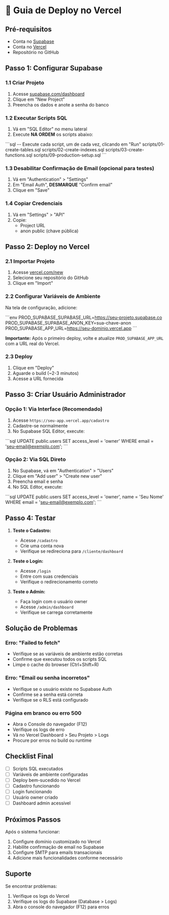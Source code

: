 # 🚀 Guia de Deploy no Vercel

## Pré-requisitos
- Conta no [Supabase](https://supabase.com)
- Conta no [Vercel](https://vercel.com)
- Repositório no GitHub

## Passo 1: Configurar Supabase

### 1.1 Criar Projeto
1. Acesse [supabase.com/dashboard](https://supabase.com/dashboard)
2. Clique em "New Project"
3. Preencha os dados e anote a senha do banco

### 1.2 Executar Scripts SQL
1. Vá em "SQL Editor" no menu lateral
2. Execute **NA ORDEM** os scripts abaixo:

\`\`\`sql
-- Execute cada script, um de cada vez, clicando em "Run"
scripts/01-create-tables.sql
scripts/02-create-indexes.sql
scripts/03-create-functions.sql
scripts/09-production-setup.sql
\`\`\`

### 1.3 Desabilitar Confirmação de Email (opcional para testes)
1. Vá em "Authentication" > "Settings"
2. Em "Email Auth", **DESMARQUE** "Confirm email"
3. Clique em "Save"

### 1.4 Copiar Credenciais
1. Vá em "Settings" > "API"
2. Copie:
   - Project URL
   - anon public (chave pública)

## Passo 2: Deploy no Vercel

### 2.1 Importar Projeto
1. Acesse [vercel.com/new](https://vercel.com/new)
2. Selecione seu repositório do GitHub
3. Clique em "Import"

### 2.2 Configurar Variáveis de Ambiente
Na tela de configuração, adicione:

\`\`\`env
PROD_SUPABASE_SUPABASE_URL=https://seu-projeto.supabase.co
PROD_SUPABASE_SUPABASE_ANON_KEY=sua-chave-anon
PROD_SUPABASE_APP_URL=https://seu-dominio.vercel.app
\`\`\`

**Importante:** Após o primeiro deploy, volte e atualize `PROD_SUPABASE_APP_URL` com a URL real do Vercel.

### 2.3 Deploy
1. Clique em "Deploy"
2. Aguarde o build (~2-3 minutos)
3. Acesse a URL fornecida

## Passo 3: Criar Usuário Administrador

### Opção 1: Via Interface (Recomendado)
1. Acesse `https://seu-app.vercel.app/cadastro`
2. Cadastre-se normalmente
3. No Supabase SQL Editor, execute:

\`\`\`sql
UPDATE public.users 
SET access_level = 'owner' 
WHERE email = 'seu-email@exemplo.com';
\`\`\`

### Opção 2: Via SQL Direto
1. No Supabase, vá em "Authentication" > "Users"
2. Clique em "Add user" > "Create new user"
3. Preencha email e senha
4. No SQL Editor, execute:

\`\`\`sql
UPDATE public.users 
SET access_level = 'owner', 
    name = 'Seu Nome'
WHERE email = 'seu-email@exemplo.com';
\`\`\`

## Passo 4: Testar

1. **Teste o Cadastro:**
   - Acesse `/cadastro`
   - Crie uma conta nova
   - Verifique se redireciona para `/cliente/dashboard`

2. **Teste o Login:**
   - Acesse `/login`
   - Entre com suas credenciais
   - Verifique o redirecionamento correto

3. **Teste o Admin:**
   - Faça login com o usuário owner
   - Acesse `/admin/dashboard`
   - Verifique se carrega corretamente

## Solução de Problemas

### Erro: "Failed to fetch"
- Verifique se as variáveis de ambiente estão corretas
- Confirme que executou todos os scripts SQL
- Limpe o cache do browser (Ctrl+Shift+R)

### Erro: "Email ou senha incorretos"
- Verifique se o usuário existe no Supabase Auth
- Confirme se a senha está correta
- Verifique se o RLS está configurado

### Página em branco ou erro 500
- Abra o Console do navegador (F12)
- Verifique os logs de erro
- Vá no Vercel Dashboard > Seu Projeto > Logs
- Procure por erros no build ou runtime

## Checklist Final

- [ ] Scripts SQL executados
- [ ] Variáveis de ambiente configuradas
- [ ] Deploy bem-sucedido no Vercel
- [ ] Cadastro funcionando
- [ ] Login funcionando
- [ ] Usuário owner criado
- [ ] Dashboard admin acessível

## Próximos Passos

Após o sistema funcionar:
1. Configure domínio customizado no Vercel
2. Habilite confirmação de email no Supabase
3. Configure SMTP para emails transacionais
4. Adicione mais funcionalidades conforme necessário

## Suporte

Se encontrar problemas:
1. Verifique os logs do Vercel
2. Verifique os logs do Supabase (Database > Logs)
3. Abra o console do navegador (F12) para erros
